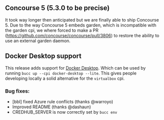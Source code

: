 ## Concourse 5 (5.3.0 to be precise)
It took way longer then anticipated but we are finally able to ship Concourse 5.
Due to the way Concourse 5 embeds garden, which is incompatible with the garden cpi,
we where forced to make a PR (https://github.com/concourse/concourse/pull/3806) to restore the ability to use an external garden daemon.

## Docker Desktop support
This release adds support for [Docker Desktop](https://www.docker.com/products/docker-desktop).
Which can be used by running `bucc up --cpi docker-desktop --lite`.
This gives people developing locally a solid alternative for the `virtualbox` cpi.

### Bug fixes:
- [bbl] fixed Azure rule conflicts (thanks @warroyo)
- Improved README (thanks @dashaun)
- CREDHUB_SERVER is now correctly set by `bucc env`
